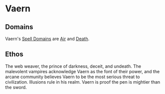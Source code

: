 # Vaern

## Domains

Vaern's [Spell Domains](../../../Magic/Spells/Spell%20Domains/{Spell%20Domains}.md) are [Air](../../../Magic/Spells/Spell%20Domains/Air.md) and [Death](../../../Magic/Spells/Spell%20Domains/Death.md).

## Ethos

The web weaver, the prince of darkness, deceit, and undeath. The malevolent vampires acknowledge Vaern as the font of their power, and the arcane community believes Vaern to be the most serious threat to civilization. Illusions rule in his realm. Vaern is proof the pen is mightier than the sword.
